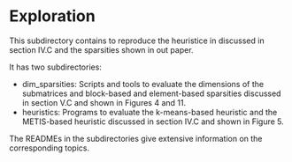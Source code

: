 # Exploration

This subdirectory contains to reproduce the heuristice in discussed in section IV.C and the sparsities shown in out paper. 

It has two subdirectories: 

* dim_sparsities: Scripts and tools to evaluate the dimensions of the submatrices and block-based and element-based sparsities discussed in section V.C and shown in Figures 4 and 11.
* heuristics: Programs to evaluate the k-means-based heuristic and the METIS-based heuristic discussed in section IV.C and shown in Figure 5.

The READMEs in the subdirectories give extensive information on the corresponding topics.
